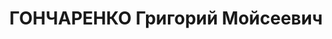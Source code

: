---
title: ГОНЧАРЕНКО Григорий Мойсеевич
description: '1911 року народження, ст. Дебальцеве Донецької області, українець, освіта
  середня, кандидат у члени ВКП(б). Проживав: м. Бориспіль, військове авіамістечко,
  буд. № 3. Борттехнік 54-ї авіаескадрильї 13-ї авіабригади.

  Заарештований 28 серпня 1937 року. Засуджений виїзною сесією військової колегії
  Верховного Суду СРСР до розстрілу. Вирок приведено до виконання 27 грудня 1937 року.

  Реабілітований у 1958 році.'
---